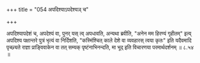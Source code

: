 +++
title = "054 अपदिश्याऽपदेश्यञ् च"

+++

अपदिश्यापदेशं च, अपदेश्यं वा, पुनर् यस् त्व् अपधावति, अन्यथा ब्रवीति, "अनेन मम हिरण्यं गृहीतम्" इत्य् अपदिश्य पक्षान्तरे पुत्रं भृत्यं वा निर्दिशति, "कस्मिंश्चित् काले देशे वा व्यवहारस् त्वया कृतः" इति यदैवमादि पृच्छ्यते राज्ञा प्राङ्विवाकेन वा तत् सम्यक् पृष्टंनाभिनन्दति, मा भूद् इति विचारणया परमार्थदर्शनम् ॥ ८.५४ ॥